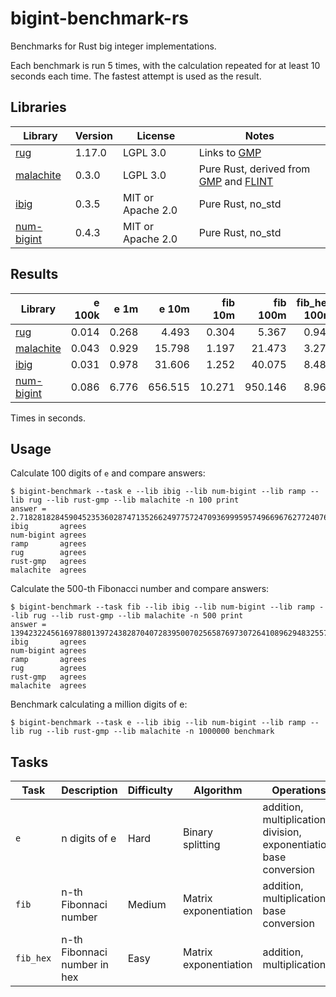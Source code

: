 # bigint-benchmark-rs

Benchmarks for Rust big integer implementations.

Each benchmark is run 5 times, with the calculation repeated for at least 10 seconds each time.
The fastest attempt is used as the result.

## Libraries

| Library                                               | Version | License  | Notes                                                  |
| --------------                                        | ------- | -------- | ------                                                 |
| [rug](https://crates.io/crates/rug)                   | 1.17.0  | LGPL 3.0 | Links to [GMP](https://gmplib.org/)                    |
| [malachite](https://crates.io/crates/malachite)       | 0.3.0   | LGPL 3.0 | Pure Rust, derived from [GMP](https://gmplib.org) and [FLINT](https://www.flintlib.org/) |
| [ibig](https://crates.io/crates/ibig)                 | 0.3.5   | MIT or Apache 2.0 | Pure Rust, no_std                            |
| [num-bigint](https://crates.io/crates/num-bigint)     | 0.4.3   | MIT or Apache 2.0 | Pure Rust, no_std                            |

## Results

| Library                                               | e 100k | e 1m   |  e 10m   | fib 10m | fib 100m | fib_hex 100m |
| --------------                                        | ----:  | -----: | -------: | ------: | -------: | -----------: |
| [rug](https://crates.io/crates/rug)                   | 0.014  |  0.268 |    4.493 | 0.304   | 5.367    | 0.949        |
| [malachite](https://crates.io/crates/malachite)       | 0.043  |  0.929 |   15.798 | 1.197   | 21.473   | 3.270        |
| [ibig](https://crates.io/crates/ibig)                 | 0.031  |  0.978 |   31.606 | 1.252   | 40.075   | 8.485        |
| [num-bigint](https://crates.io/crates/num-bigint)     | 0.086  |  6.776 |  656.515 | 10.271  | 950.146  | 8.967        |

Times in seconds.

## Usage

Calculate 100 digits of `e` and compare answers:
```
$ bigint-benchmark --task e --lib ibig --lib num-bigint --lib ramp --lib rug --lib rust-gmp --lib malachite -n 100 print                                             
answer = 2.718281828459045235360287471352662497757247093699959574966967627724076630353547594571382178525166427
ibig       agrees
num-bigint agrees
ramp       agrees
rug        agrees
rust-gmp   agrees
malachite  agrees
```

Calculate the 500-th Fibonacci number and compare answers:
```
$ bigint-benchmark --task fib --lib ibig --lib num-bigint --lib ramp --lib rug --lib rust-gmp --lib malachite -n 500 print                                            
answer = 139423224561697880139724382870407283950070256587697307264108962948325571622863290691557658876222521294125
ibig       agrees
num-bigint agrees
ramp       agrees
rug        agrees
rust-gmp   agrees
malachite  agrees
```

Benchmark calculating a million digits of e:
```
$ bigint-benchmark --task e --lib ibig --lib num-bigint --lib ramp --lib rug --lib rust-gmp --lib malachite -n 1000000 benchmark
```

## Tasks

| Task      | Description                   | Difficulty | Algorithm             | Operations |
| ----      | ---------                     | ---------- | ---------             | ---------- |
| `e`       | n digits of e                 | Hard       | Binary splitting      | addition, multiplication, division, exponentiation, base conversion |
| `fib`     | n-th Fibonnaci number         | Medium     | Matrix exponentiation | addition, multiplication, base conversion |
| `fib_hex` | n-th Fibonnaci number in hex  | Easy       | Matrix exponentiation | addition, multiplication |
